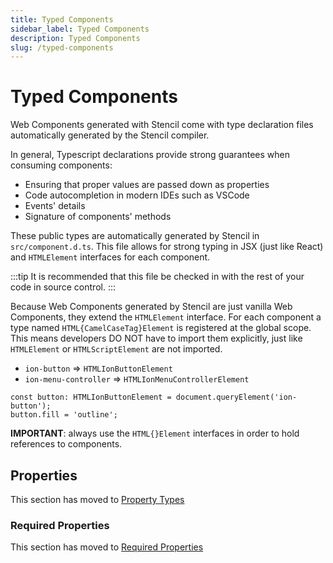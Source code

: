 ```yaml
---
title: Typed Components
sidebar_label: Typed Components
description: Typed Components
slug: /typed-components
---
```


# Typed Components

Web Components generated with Stencil come with type declaration files automatically generated by the Stencil compiler.

In general, Typescript declarations provide strong guarantees when consuming components:

- Ensuring that proper values are passed down as properties
- Code autocompletion in modern IDEs such as VSCode
- Events' details
- Signature of components' methods

These public types are automatically generated by Stencil in `src/component.d.ts`.
This file allows for strong typing in JSX (just like React) and `HTMLElement` interfaces for each component.

:::tip
It is recommended that this file be checked in with the rest of your code in source control.
:::

Because Web Components generated by Stencil are just vanilla Web Components, they extend the `HTMLElement` interface.
For each component a type named `HTML{CamelCaseTag}Element` is registered at the global scope.
This means developers DO NOT have to import them explicitly, just like `HTMLElement` or `HTMLScriptElement` are not imported.

- `ion-button` => `HTMLIonButtonElement`
- `ion-menu-controller` => `HTMLIonMenuControllerElement`

```tsx
const button: HTMLIonButtonElement = document.queryElement('ion-button');
button.fill = 'outline';
```

**IMPORTANT**: always use the `HTML{}Element` interfaces in order to hold references to components.

## Properties

This section has moved to [Property Types](../components/properties.md#types)

### Required Properties

This section has moved to [Required Properties](../components/properties.md#required-properties)
